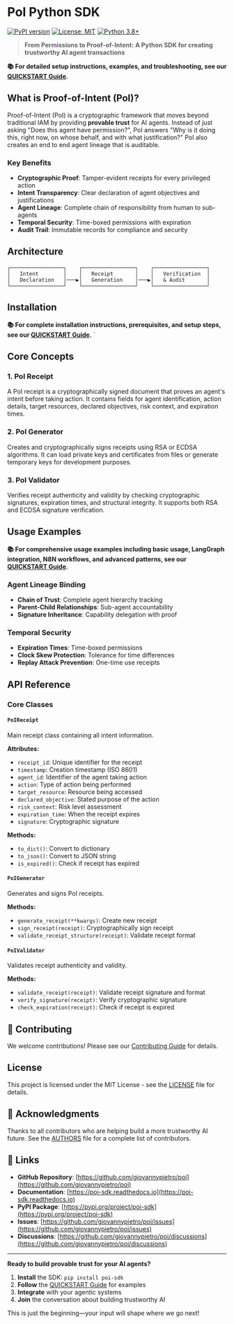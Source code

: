 # PoI Python SDK

[![PyPI version](https://badge.fury.io/py/poi-sdk.svg)](https://badge.fury.io/py/poi-sdk)
[![License: MIT](https://img.shields.io/badge/License-MIT-yellow.svg)](https://opensource.org/licenses/MIT)
[![Python 3.8+](https://img.shields.io/badge/python-3.8+-blue.svg)](https://www.python.org/downloads/)

> **From Permissions to Proof-of-Intent: A Python SDK for creating trustworthy AI agent transactions**

**📚 For detailed setup instructions, examples, and troubleshooting, see our [QUICKSTART Guide](QUICKSTART.md).**

## What is Proof-of-Intent (PoI)?

Proof-of-Intent (PoI) is a cryptographic framework that moves beyond traditional IAM by providing **provable trust** for AI agents. Instead of just asking "Does this agent have permission?", PoI answers "Why is it doing this, right now, on whose behalf, and with what justification?" PoI also creates an end to end agent lineage that is auditable.

### Key Benefits

- **Cryptographic Proof**: Tamper-evident receipts for every privileged action
- **Intent Transparency**: Clear declaration of agent objectives and justifications
- **Agent Lineage**: Complete chain of responsibility from human to sub-agents
- **Temporal Security**: Time-boxed permissions with expiration
- **Audit Trail**: Immutable records for compliance and security

## Architecture

```
┌─────────────────┐    ┌─────────────────┐    ┌─────────────────┐
│   Intent        │    │   Receipt       │    │   Verification  │
│   Declaration   │───▶│   Generation    │───▶│   & Audit       │
└─────────────────┘    └─────────────────┘    └─────────────────┘
```

## Installation

**📚 For complete installation instructions, prerequisites, and setup steps, see our [QUICKSTART Guide](QUICKSTART.md).**
`
##  Core Concepts

### 1. PoI Receipt

A PoI receipt is a cryptographically signed document that proves an agent's intent before taking action. It contains fields for agent identification, action details, target resources, declared objectives, risk context, and expiration times.

### 2. PoI Generator

Creates and cryptographically signs receipts using RSA or ECDSA algorithms. It can load private keys and certificates from files or generate temporary keys for development purposes.

### 3. PoI Validator

Verifies receipt authenticity and validity by checking cryptographic signatures, expiration times, and structural integrity. It supports both RSA and ECDSA signature verification.

## Usage Examples

**📚 For comprehensive usage examples including basic usage, LangGraph integration, N8N workflows, and advanced patterns, see our [QUICKSTART Guide](QUICKSTART.md).**

### Agent Lineage Binding

- **Chain of Trust**: Complete agent hierarchy tracking
- **Parent-Child Relationships**: Sub-agent accountability
- **Signature Inheritance**: Capability delegation with proof

### Temporal Security

- **Expiration Times**: Time-boxed permissions
- **Clock Skew Protection**: Tolerance for time differences
- **Replay Attack Prevention**: One-time use receipts

## API Reference

### Core Classes

#### `PoIReceipt`

Main receipt class containing all intent information.

**Attributes:**
- `receipt_id`: Unique identifier for the receipt
- `timestamp`: Creation timestamp (ISO 8601)
- `agent_id`: Identifier of the agent taking action
- `action`: Type of action being performed
- `target_resource`: Resource being accessed
- `declared_objective`: Stated purpose of the action
- `risk_context`: Risk level assessment
- `expiration_time`: When the receipt expires
- `signature`: Cryptographic signature

**Methods:**
- `to_dict()`: Convert to dictionary
- `to_json()`: Convert to JSON string
- `is_expired()`: Check if receipt has expired

#### `PoIGenerator`

Generates and signs PoI receipts.

**Methods:**
- `generate_receipt(**kwargs)`: Create new receipt
- `sign_receipt(receipt)`: Cryptographically sign receipt
- `validate_receipt_structure(receipt)`: Validate receipt format

#### `PoIValidator`

Validates receipt authenticity and validity.

**Methods:**
- `validate_receipt(receipt)`: Validate receipt signature and format
- `verify_signature(receipt)`: Verify cryptographic signature
- `check_expiration(receipt)`: Check if receipt is expired

## 🤝 Contributing

We welcome contributions! Please see our [Contributing Guide](CONTRIBUTING.md) for details.

## License

This project is licensed under the MIT License - see the [LICENSE](LICENSE) file for details.

## 🙏 Acknowledgments

Thanks to all contributors who are helping build a more trustworthy AI future. See the [AUTHORS](AUTHORS) file for a complete list of contributors.

## 🔗 Links

- **GitHub Repository**: [https://github.com/giovannypietro/poi](https://github.com/giovannypietro/poi)
- **Documentation**: [https://poi-sdk.readthedocs.io](https://poi-sdk.readthedocs.io)
- **PyPI Package**: [https://pypi.org/project/poi-sdk](https://pypi.org/project/poi-sdk)
- **Issues**: [https://github.com/giovannypietro/poi/issues](https://github.com/giovannypietro/poi/issues)
- **Discussions**: [https://github.com/giovannypietro/poi/discussions](https://github.com/giovannypietro/poi/discussions)

---

**Ready to build provable trust for your AI agents?**

1. **Install** the SDK: `pip install poi-sdk`
2. **Follow** the [QUICKSTART Guide](QUICKSTART.md) for examples
3. **Integrate** with your agentic systems
4. **Join** the conversation about building trustworthy AI

This is just the beginning—your input will shape where we go next!
